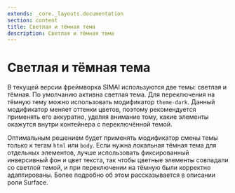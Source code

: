 ```yaml
---
extends: _core._layouts.documentation
section: content
title: Светлая и тёмная тема
description: Светлая и тёмная тема
---
```


# Светлая и тёмная тема

В текущей версии фреймворка SIMAI используются две темы: светлая и тёмная. По умолчанию активна светлая тема. Для
переключения на тёмную тему можно использовать модификатор `theme-dark`. Данный модификатор меняет оттенки цветов,
поэтому рекомендуется применять его аккуратно, уделяя внимание тому, какие элементы окажутся внутри контейнера с
переключённой темой.

Оптимальным решением будет применять модификатор смены темы только к тегам `html` или `body`. Если нужна локальная
тёмная тема для отдельных элементов, лучше использовать фиксированный инверсивный фон и цвет текста, так чтобы цветные
элементы совпадали со светлой темой, и при переключении на тёмную были корректно адаптированы. Более подробно об этом
рассказывается в описании роли Surface.
